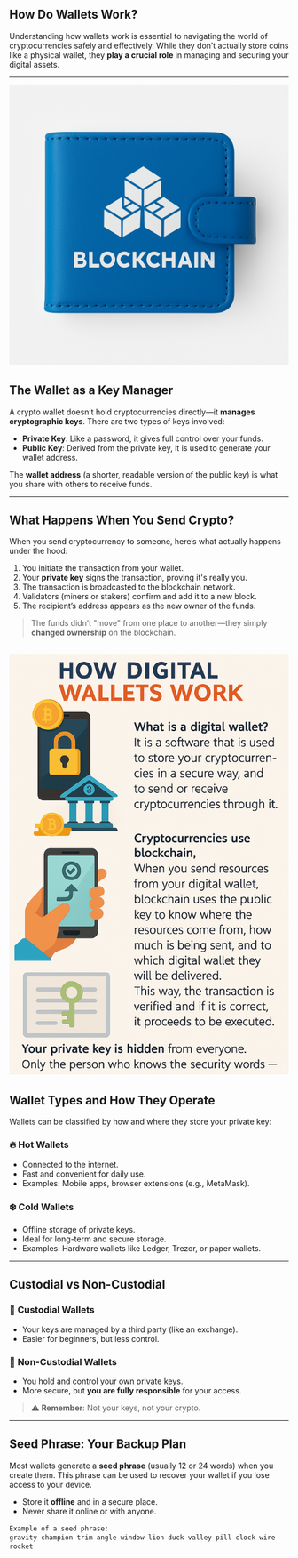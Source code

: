 ## **How Do Wallets Work?**

Understanding how wallets work is essential to navigating the world of cryptocurrencies safely and effectively. While they don’t actually store coins like a physical wallet, they **play a crucial role** in managing and securing your digital assets.

---

![w1](https://raw.githubusercontent.com/AppsDevsLeon/Revista_blockchain/refs/heads/main/Day36/images/ChatGPT%20Image%204%20abr%202025%2C%2016_55_30.png)

## **The Wallet as a Key Manager**

A crypto wallet doesn’t hold cryptocurrencies directly—it **manages cryptographic keys**. There are two types of keys involved:

- **Private Key**: Like a password, it gives full control over your funds.
- **Public Key**: Derived from the private key, it is used to generate your wallet address.

The **wallet address** (a shorter, readable version of the public key) is what you share with others to receive funds.

---

## **What Happens When You Send Crypto?**

When you send cryptocurrency to someone, here’s what actually happens under the hood:

1. You initiate the transaction from your wallet.
2. Your **private key** signs the transaction, proving it's really you.
3. The transaction is broadcasted to the blockchain network.
4. Validators (miners or stakers) confirm and add it to a new block.
5. The recipient’s address appears as the new owner of the funds.

> The funds didn’t "move" from one place to another—they simply **changed ownership** on the blockchain.

![w1](https://raw.githubusercontent.com/AppsDevsLeon/Revista_blockchain/refs/heads/main/Day36/images/ChatGPT%20Image%204%20abr%202025%2C%2017_06_13.png)
---

## **Wallet Types and How They Operate**

Wallets can be classified by how and where they store your private key:

### 🔥 **Hot Wallets**
- Connected to the internet.
- Fast and convenient for daily use.
- Examples: Mobile apps, browser extensions (e.g., MetaMask).

### ❄️ **Cold Wallets**
- Offline storage of private keys.
- Ideal for long-term and secure storage.
- Examples: Hardware wallets like Ledger, Trezor, or paper wallets.

---

## **Custodial vs Non-Custodial**

### 🏦 **Custodial Wallets**
- Your keys are managed by a third party (like an exchange).
- Easier for beginners, but less control.

### 🔐 **Non-Custodial Wallets**
- You hold and control your own private keys.
- More secure, but **you are fully responsible** for your access.

> ⚠️ **Remember**: Not your keys, not your crypto.

---

## **Seed Phrase: Your Backup Plan**

Most wallets generate a **seed phrase** (usually 12 or 24 words) when you create them. This phrase can be used to recover your wallet if you lose access to your device.

- Store it **offline** and in a secure place.
- Never share it online or with anyone.

```text
Example of a seed phrase:
gravity champion trim angle window lion duck valley pill clock wire rocket
